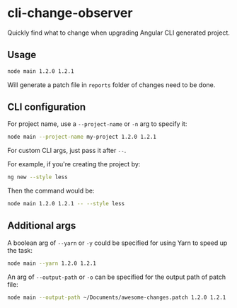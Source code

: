 # cli-change-observer

Quickly find what to change when upgrading Angular CLI generated project.

## Usage

```bash
node main 1.2.0 1.2.1
```

Will generate a patch file in `reports` folder of changes need to be done.

## CLI configuration

For project name, use a `--project-name` or `-n` arg to specify it:

```bash
node main --project-name my-project 1.2.0 1.2.1
```

For custom CLI args, just pass it after `--`.

For example, if you're creating the project by:

```bash
ng new --style less
```

Then the command would be:

```bash
node main 1.2.0 1.2.1 -- --style less
```

## Additional args

A boolean arg of `--yarn` or `-y` could be specified for using Yarn to speed up the task:

```bash
node main --yarn 1.2.0 1.2.1
```

An arg of `--output-path` or `-o` can be specified for the output path of patch file:

```bash
node main --output-path ~/Documents/awesome-changes.patch 1.2.0 1.2.1
```

